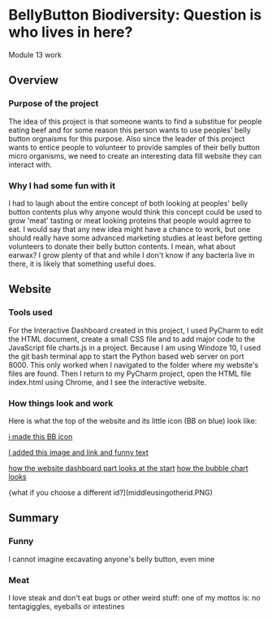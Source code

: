 # BellyButton Biodiversity: Question is who lives in here?
Module 13 work 

## Overview
### Purpose of the project
The idea of this project is that someone wants to find a substitue for people eating beef and for some reason this person wants to use peoples' belly button orgnaisms for this purpose.  Also since the leader of this project wants to entice people to volunteer to provide samples of their belly button micro organisms, we need to create an interesting data fill website they can interact with. 

### Why I had some fun with it
I had to laugh about the entire concept of both looking at peoples' belly button contents plus why anyone would think this concept could be used to grow 'meat' tasting or meat looking proteins that people would agrree to eat. I would say that any new idea might have a chance to work, but one should really have some advanced marketing studies at least before getting volunteers to donate their belly button contents. I mean, what about earwax? I grow plenty of that and while I don't know if any bacteria live in there, it is likely that something useful does.

## Website
### Tools used
For the Interactive Dashboard created in this project, I used PyCharm to edit the HTML document, create a small CSS file and to add major code to the JavaScript file charts.js in a project. Because I am using Windoze 10, I used the git bash terminal app to start the Python based web server on port 8000. This only worked when I navigated to the folder where my website's files are found. Then I return to my PyCharm project, open the HTML file index.html using Chrome, and I see the interactive website.

### How things look and work
Here is what the top of the website and its little icon (BB on blue) look like:

[i made this BB icon](madeicon.PNG)

[I added this image and link and funny text](topwebsite.PNG)

[how the website dashboard part looks at the start](middlewebsite.PNG)
[how the bubble chart looks](bottomwebsite.PNG)

{what if you choose a different id?](middleusingotherid.PNG)


## Summary

### Funny
I cannot imagine excavating anyone's belly button, even mine
### Meat
I love steak and don't eat bugs or other weird stuff: one of my mottos is: no tentagiggles, eyeballs or intestines


